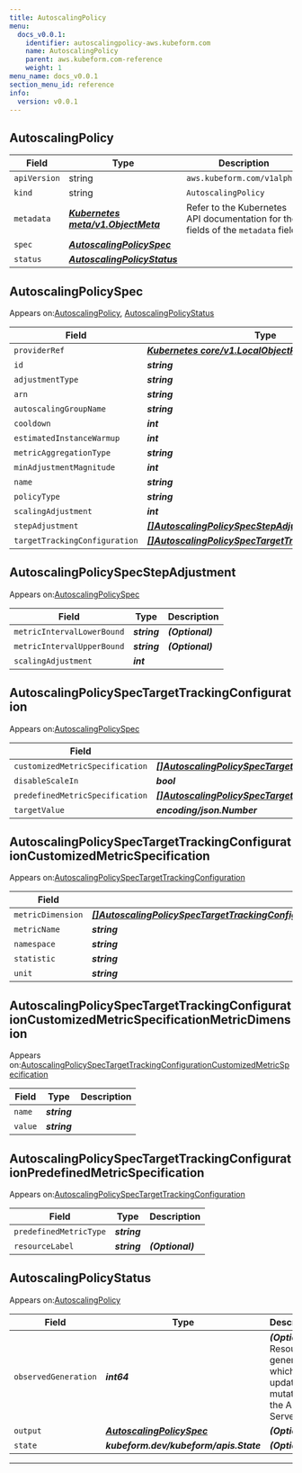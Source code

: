```yaml
---
title: AutoscalingPolicy
menu:
  docs_v0.0.1:
    identifier: autoscalingpolicy-aws.kubeform.com
    name: AutoscalingPolicy
    parent: aws.kubeform.com-reference
    weight: 1
menu_name: docs_v0.0.1
section_menu_id: reference
info:
  version: v0.0.1
---
```


## AutoscalingPolicy
| Field | Type | Description |
| ------ | ----- | ----------- |
| `apiVersion` | string | `aws.kubeform.com/v1alpha1` |
|    `kind` | string | `AutoscalingPolicy` |
| `metadata` | ***[Kubernetes meta/v1.ObjectMeta](https://kubernetes.io/docs/reference/generated/kubernetes-api/v1.13/#objectmeta-v1-meta)***|Refer to the Kubernetes API documentation for the fields of the `metadata` field.|
| `spec` | ***[AutoscalingPolicySpec](#autoscalingpolicyspec)***||
| `status` | ***[AutoscalingPolicyStatus](#autoscalingpolicystatus)***||
## AutoscalingPolicySpec

Appears on:[AutoscalingPolicy](#autoscalingpolicy), [AutoscalingPolicyStatus](#autoscalingpolicystatus)

| Field | Type | Description |
| ------ | ----- | ----------- |
| `providerRef` | ***[Kubernetes core/v1.LocalObjectReference](https://kubernetes.io/docs/reference/generated/kubernetes-api/v1.13/#localobjectreference-v1-core)***||
| `id` | ***string***||
| `adjustmentType` | ***string***| ***(Optional)*** |
| `arn` | ***string***| ***(Optional)*** |
| `autoscalingGroupName` | ***string***||
| `cooldown` | ***int***| ***(Optional)*** |
| `estimatedInstanceWarmup` | ***int***| ***(Optional)*** |
| `metricAggregationType` | ***string***| ***(Optional)*** |
| `minAdjustmentMagnitude` | ***int***| ***(Optional)*** |
| `name` | ***string***||
| `policyType` | ***string***| ***(Optional)*** |
| `scalingAdjustment` | ***int***| ***(Optional)*** |
| `stepAdjustment` | ***[[]AutoscalingPolicySpecStepAdjustment](#autoscalingpolicyspecstepadjustment)***| ***(Optional)*** |
| `targetTrackingConfiguration` | ***[[]AutoscalingPolicySpecTargetTrackingConfiguration](#autoscalingpolicyspectargettrackingconfiguration)***| ***(Optional)*** |
## AutoscalingPolicySpecStepAdjustment

Appears on:[AutoscalingPolicySpec](#autoscalingpolicyspec)

| Field | Type | Description |
| ------ | ----- | ----------- |
| `metricIntervalLowerBound` | ***string***| ***(Optional)*** |
| `metricIntervalUpperBound` | ***string***| ***(Optional)*** |
| `scalingAdjustment` | ***int***||
## AutoscalingPolicySpecTargetTrackingConfiguration

Appears on:[AutoscalingPolicySpec](#autoscalingpolicyspec)

| Field | Type | Description |
| ------ | ----- | ----------- |
| `customizedMetricSpecification` | ***[[]AutoscalingPolicySpecTargetTrackingConfigurationCustomizedMetricSpecification](#autoscalingpolicyspectargettrackingconfigurationcustomizedmetricspecification)***| ***(Optional)*** |
| `disableScaleIn` | ***bool***| ***(Optional)*** |
| `predefinedMetricSpecification` | ***[[]AutoscalingPolicySpecTargetTrackingConfigurationPredefinedMetricSpecification](#autoscalingpolicyspectargettrackingconfigurationpredefinedmetricspecification)***| ***(Optional)*** |
| `targetValue` | ***encoding/json.Number***||
## AutoscalingPolicySpecTargetTrackingConfigurationCustomizedMetricSpecification

Appears on:[AutoscalingPolicySpecTargetTrackingConfiguration](#autoscalingpolicyspectargettrackingconfiguration)

| Field | Type | Description |
| ------ | ----- | ----------- |
| `metricDimension` | ***[[]AutoscalingPolicySpecTargetTrackingConfigurationCustomizedMetricSpecificationMetricDimension](#autoscalingpolicyspectargettrackingconfigurationcustomizedmetricspecificationmetricdimension)***| ***(Optional)*** |
| `metricName` | ***string***||
| `namespace` | ***string***||
| `statistic` | ***string***||
| `unit` | ***string***| ***(Optional)*** |
## AutoscalingPolicySpecTargetTrackingConfigurationCustomizedMetricSpecificationMetricDimension

Appears on:[AutoscalingPolicySpecTargetTrackingConfigurationCustomizedMetricSpecification](#autoscalingpolicyspectargettrackingconfigurationcustomizedmetricspecification)

| Field | Type | Description |
| ------ | ----- | ----------- |
| `name` | ***string***||
| `value` | ***string***||
## AutoscalingPolicySpecTargetTrackingConfigurationPredefinedMetricSpecification

Appears on:[AutoscalingPolicySpecTargetTrackingConfiguration](#autoscalingpolicyspectargettrackingconfiguration)

| Field | Type | Description |
| ------ | ----- | ----------- |
| `predefinedMetricType` | ***string***||
| `resourceLabel` | ***string***| ***(Optional)*** |
## AutoscalingPolicyStatus

Appears on:[AutoscalingPolicy](#autoscalingpolicy)

| Field | Type | Description |
| ------ | ----- | ----------- |
| `observedGeneration` | ***int64***| ***(Optional)*** Resource generation, which is updated on mutation by the API Server.|
| `output` | ***[AutoscalingPolicySpec](#autoscalingpolicyspec)***| ***(Optional)*** |
| `state` | ***kubeform.dev/kubeform/apis.State***| ***(Optional)*** |
---
